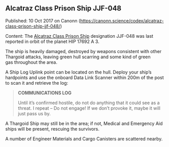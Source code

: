 ## Alcatraz Class Prison Ship JJF-048

Published: 10 Oct 2017 on Canonn (https://canonn.science/codex/alcatraz-class-prison-ship-jjf-048/)

Content: The [Alcatraz Class Prison Ship](https://canonn.science/codex/alcatraz-class-prison-ship/) designation JJF-048 was last reported in orbit of the planet HIP 17692 A 3.

The ship is heavily damaged, destroyed by weapons consistent with other Thargoid attacks, leaving green hull scarring and some kind of green gas throughout the area.

A Ship Log Uplink point can be located on the hull. Deploy your ship’s hardpoints and use the onboard Data Link Scanner within 200m of the post to scan it and retrieve the log:

> 
> 
> **COMMUNICATIONS LOG**
> 
> Until it’s confirmed hostile, do not do anything that it could see as a threat. I repeat – Do not engage! If we don’t provoke it, maybe it will just pass us by.
> 

A Thargoid Ship may still be in the area; if not, Medical and Emergency Aid ships will be present, rescuing the survivors.

A number of Engineer Materials and Cargo Canisters are scattered nearby.